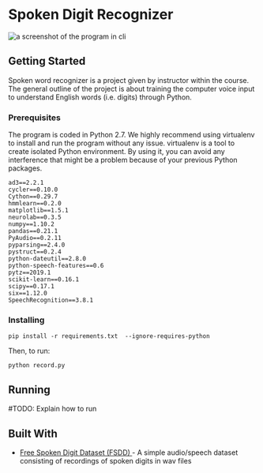 # Spoken Digit Recognizer
![a screenshot of the program in cli](https://user-images.githubusercontent.com/15094113/84998844-0a39fe80-b159-11ea-8670-75cef0838a4e.png)

## Getting Started

Spoken word recognizer is a project given by instructor within the course. The general outline of the project is about training the computer voice input to understand English words (i.e. digits) through Python. 

### Prerequisites

The program is coded in Python 2.7. We highly recommend using virtualenv to install and run the program without any issue. virtualenv is a tool to create isolated Python environment. By using it, you can avoid any interference that might be a problem because of your previous Python packages.

```
ad3==2.2.1
cycler==0.10.0
Cython==0.29.7
hmmlearn==0.2.0
matplotlib==1.5.1
neurolab==0.3.5
numpy==1.10.2
pandas==0.21.1
PyAudio==0.2.11
pyparsing==2.4.0
pystruct==0.2.4
python-dateutil==2.8.0
python-speech-features==0.6
pytz==2019.1
scikit-learn==0.16.1
scipy==0.17.1
six==1.12.0
SpeechRecognition==3.8.1
```

### Installing
```
pip install -r requirements.txt  --ignore-requires-python
```

Then, to run:

```
python record.py
```

## Running

#TODO: Explain how to run

## Built With

* [Free Spoken Digit Dataset (FSDD)
](https://codeload.github.com/Jakobovski/free-spoken-digit-dataset/zip/master) - A simple audio/speech dataset consisting of recordings of spoken digits in wav files
